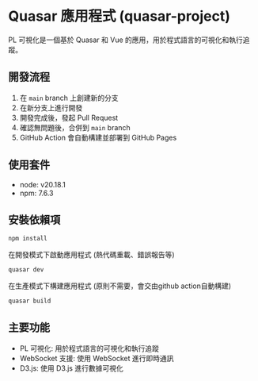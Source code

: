 # Quasar 應用程式 (quasar-project)

PL 可視化是一個基於 Quasar 和 Vue 的應用，用於程式語言的可視化和執行追蹤。

## 開發流程
1. 在 `main` branch 上創建新的分支
2. 在新分支上進行開發
3. 開發完成後，發起 Pull Request
4. 確認無問題後，合併到 `main` branch
5. GitHub Action 會自動構建並部署到 GitHub Pages

## 使用套件
* node: v20.18.1
* npm: 7.6.3

## 安裝依賴項
```bash
npm install
```

在開發模式下啟動應用程式 (熱代碼重載、錯誤報告等)
```bash
quasar dev
```

在生產模式下構建應用程式 (原則不需要，會交由github action自動構建)
```bash
quasar build
```

## 主要功能
- PL 可視化: 用於程式語言的可視化和執行追蹤
- WebSocket 支援: 使用 WebSocket 進行即時通訊
- D3.js: 使用 D3.js 進行數據可視化

